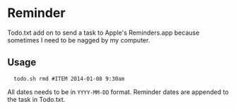 # Reminder

Todo.txt add on to send a task to Apple's Reminders.app because
sometimes I need to be nagged by my computer.

## Usage

      todo.sh rmd #ITEM 2014-01-08 9:30am
      
All dates needs to be in `YYYY-MM-DD` format. Reminder dates are
appended to the task in Todo.txt.

